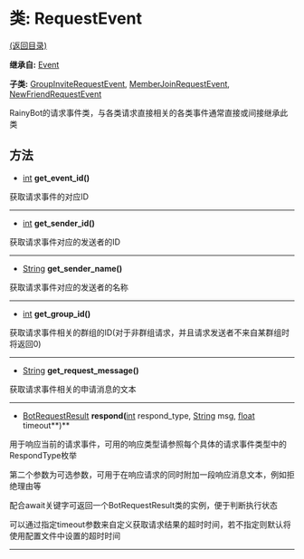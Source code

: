 # 类: RequestEvent  
[(返回目录)](README.md)  
  
**继承自:** [Event](Event.md)  
  
**子类:** [GroupInviteRequestEvent](GroupInviteRequestEvent.md), [MemberJoinRequestEvent](MemberJoinRequestEvent.md), [NewFriendRequestEvent](NewFriendRequestEvent.md)  
  
RainyBot的请求事件类，与各类请求直接相关的各类事件通常直接或间接继承此类  
  
## 方法 
  
- [int](https://docs.godotengine.org/en/latest/classes/class_int.html) **get_event_id()**  
  
获取请求事件的对应ID  
  
---  
  
- [int](https://docs.godotengine.org/en/latest/classes/class_int.html) **get_sender_id()**  
  
获取请求事件对应的发送者的ID  
  
---  
  
- [String](https://docs.godotengine.org/en/latest/classes/class_string.html) **get_sender_name()**  
  
获取请求事件对应的发送者的名称  
  
---  
  
- [int](https://docs.godotengine.org/en/latest/classes/class_int.html) **get_group_id()**  
  
获取请求事件相关的群组的ID(对于非群组请求，并且请求发送者不来自某群组时将返回0)  
  
---  
  
- [String](https://docs.godotengine.org/en/latest/classes/class_string.html) **get_request_message()**  
  
获取请求事件相关的申请消息的文本  
  
---  
  
- [BotRequestResult](BotRequestResult.md) **respond(**[int](https://docs.godotengine.org/en/latest/classes/class_int.html) respond_type, [String](https://docs.godotengine.org/en/latest/classes/class_string.html) msg, [float](https://docs.godotengine.org/en/latest/classes/class_float.html) timeout**)**  
  
用于响应当前的请求事件，可用的响应类型请参照每个具体的请求事件类型中的RespondType枚举   
  
第二个参数为可选参数，可用于在响应请求的同时附加一段响应消息文本，例如拒绝理由等   
  
配合await关键字可返回一个BotRequestResult类的实例，便于判断执行状态   
  
可以通过指定timeout参数来自定义获取请求结果的超时时间，若不指定则默认将使用配置文件中设置的超时时间  
  
---  
  

